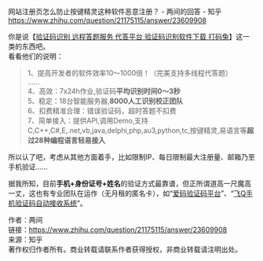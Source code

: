 
















网站注册页怎么防止按键精灵这种软件恶意注册？ \- 两间的回答 \- 知乎 https://www.zhihu.com/question/21175115/answer/23609908

你是说【[验证码识别 远程答题服务 代答平台 验证码识别软件下载 打码兔](http://link.zhihu.com/?target=http%3A//www.dama2.com/Index/guide)】这一类的东西吧。  
看看他们的说明：  

> 1、提高开发者的软件效率10～1000倍！（完美支持多线程代答题）  
> ……  
> 4、高效：7x24h作业,验证码**平均识别时间0～3秒**  
> 5、稳定：18台智能服务器,**8000人工识别校正团队**  
> 6、扣费精准合理：错误验证码，超时答题不扣费  
> 7、简单接入：提供API,调用Demo,支持C,C++,C#,E,.net,vb,java,delphi,php,au3,python,tc,按键精灵,易语言等**超过28种编程语言轻易接入**

  

所以认了吧，考虑从其他方面着手，比如限制IP、每日限制最大注册量、邮箱乃至手机验证……

据我所知，目前**手机+身份证号+姓名**的验证方式最靠谱，但正所谓道高一尺魔高一丈，这也有专业团队在运作（无月租的匿名卡），如“[爱码验证码平台](http://link.zhihu.com/?target=http%3A//www.f02.cn/)”、“[飞Q手机验证码自动接收系统](http://link.zhihu.com/?target=http%3A//sms.xudan123.com/)”。

  
  
作者：两间  
链接：https://www.zhihu.com/question/21175115/answer/23609908  
来源：知乎  
著作权归作者所有。商业转载请联系作者获得授权，非商业转载请注明出处。






























